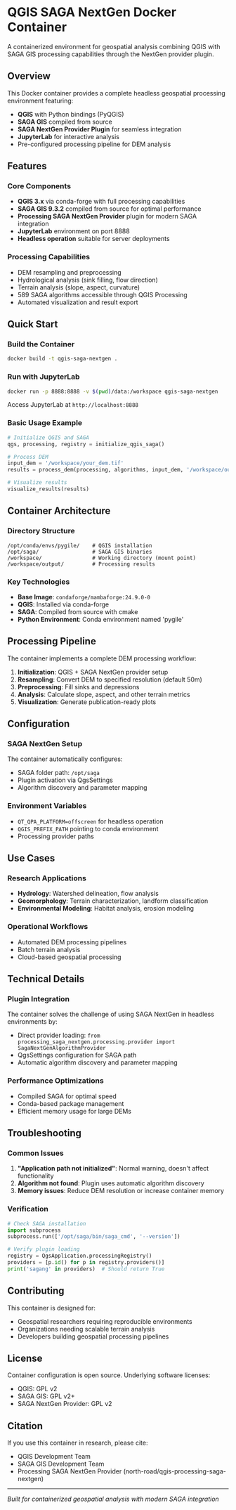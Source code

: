 # QGIS SAGA NextGen Docker Container

A containerized environment for geospatial analysis combining QGIS with SAGA GIS processing capabilities through the NextGen provider plugin.

## Overview

This Docker container provides a complete headless geospatial processing environment featuring:
- **QGIS** with Python bindings (PyQGIS)
- **SAGA GIS** compiled from source
- **SAGA NextGen Provider Plugin** for seamless integration
- **JupyterLab** for interactive analysis
- Pre-configured processing pipeline for DEM analysis

## Features

### Core Components
- **QGIS 3.x** via conda-forge with full processing capabilities
- **SAGA GIS 9.3.2** compiled from source for optimal performance
- **Processing SAGA NextGen Provider** plugin for modern SAGA integration
- **JupyterLab** environment on port 8888
- **Headless operation** suitable for server deployments

### Processing Capabilities
- DEM resampling and preprocessing
- Hydrological analysis (sink filling, flow direction)
- Terrain analysis (slope, aspect, curvature)
- 589 SAGA algorithms accessible through QGIS Processing
- Automated visualization and result export

## Quick Start

### Build the Container
```bash
docker build -t qgis-saga-nextgen .
```

### Run with JupyterLab
```bash
docker run -p 8888:8888 -v $(pwd)/data:/workspace qgis-saga-nextgen
```

Access JupyterLab at `http://localhost:8888`

### Basic Usage Example
```python
# Initialize QGIS and SAGA
qgs, processing, registry = initialize_qgis_saga()

# Process DEM
input_dem = '/workspace/your_dem.tif'
results = process_dem(processing, algorithms, input_dem, '/workspace/output')

# Visualize results
visualize_results(results)
```

## Container Architecture

### Directory Structure
```
/opt/conda/envs/pygile/    # QGIS installation
/opt/saga/                 # SAGA GIS binaries
/workspace/                # Working directory (mount point)
/workspace/output/         # Processing results
```

### Key Technologies
- **Base Image**: `condaforge/mambaforge:24.9.0-0`
- **QGIS**: Installed via conda-forge
- **SAGA**: Compiled from source with cmake
- **Python Environment**: Conda environment named 'pygile'

## Processing Pipeline

The container implements a complete DEM processing workflow:

1. **Initialization**: QGIS + SAGA NextGen provider setup
2. **Resampling**: Convert DEM to specified resolution (default 50m)
3. **Preprocessing**: Fill sinks and depressions
4. **Analysis**: Calculate slope, aspect, and other terrain metrics
5. **Visualization**: Generate publication-ready plots

## Configuration

### SAGA NextGen Setup
The container automatically configures:
- SAGA folder path: `/opt/saga`
- Plugin activation via QgsSettings
- Algorithm discovery and parameter mapping

### Environment Variables
- `QT_QPA_PLATFORM=offscreen` for headless operation
- `QGIS_PREFIX_PATH` pointing to conda environment
- Processing provider paths

## Use Cases

### Research Applications
- **Hydrology**: Watershed delineation, flow analysis
- **Geomorphology**: Terrain characterization, landform classification
- **Environmental Modeling**: Habitat analysis, erosion modeling

### Operational Workflows
- Automated DEM processing pipelines
- Batch terrain analysis
- Cloud-based geospatial processing

## Technical Details

### Plugin Integration
The container solves the challenge of using SAGA NextGen in headless environments by:
- Direct provider loading: `from processing_saga_nextgen.processing.provider import SagaNextGenAlgorithmProvider`
- QgsSettings configuration for SAGA path
- Automatic algorithm discovery and parameter mapping

### Performance Optimizations
- Compiled SAGA for optimal speed
- Conda-based package management
- Efficient memory usage for large DEMs

## Troubleshooting

### Common Issues
1. **"Application path not initialized"**: Normal warning, doesn't affect functionality
2. **Algorithm not found**: Plugin uses automatic algorithm discovery
3. **Memory issues**: Reduce DEM resolution or increase container memory

### Verification
```python
# Check SAGA installation
import subprocess
subprocess.run(['/opt/saga/bin/saga_cmd', '--version'])

# Verify plugin loading
registry = QgsApplication.processingRegistry()
providers = [p.id() for p in registry.providers()]
print('sagang' in providers)  # Should return True
```

## Contributing

This container is designed for:
- Geospatial researchers requiring reproducible environments
- Organizations needing scalable terrain analysis
- Developers building geospatial processing pipelines

## License

Container configuration is open source. Underlying software licenses:
- QGIS: GPL v2
- SAGA GIS: GPL v2+
- SAGA NextGen Provider: GPL v2

## Citation

If you use this container in research, please cite:
- QGIS Development Team
- SAGA GIS Development Team
- Processing SAGA NextGen Provider (north-road/qgis-processing-saga-nextgen)

---

*Built for containerized geospatial analysis with modern SAGA integration*
